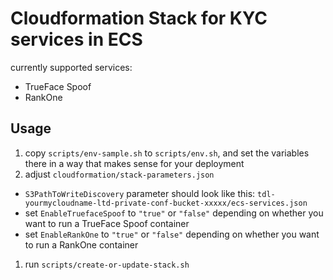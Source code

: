 # Cloudformation Stack for KYC services in ECS

currently supported services:

- TrueFace Spoof
- RankOne

## Usage

1. copy `scripts/env-sample.sh` to `scripts/env.sh`, and set the variables there in a way that makes sense for your deployment
1. adjust `cloudformation/stack-parameters.json`
- `S3PathToWriteDiscovery` parameter should look like this: `tdl-yourmycloudname-ltd-private-conf-bucket-xxxxx/ecs-services.json`
- set `EnableTruefaceSpoof` to `"true"` or `"false"` depending on whether you want to run a TrueFace Spoof container
- set `EnableRankOne` to `"true"` or `"false"` depending on whether you want to run a RankOne container
1. run `scripts/create-or-update-stack.sh`

